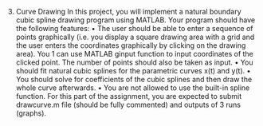3. Curve Drawing
In this project, you will implement a natural boundary cubic spline drawing program using MATLAB. Your
program should have the following features:
• The user should be able to enter a sequence of points graphically (i.e. you display a square drawing
area with a grid and the user enters the coordinates graphically by clicking on the drawing area). You
1
can use MATLAB ginput function to input coordinates of the clicked point. The number of points
should also be taken as input.
• You should fit natural cubic splines for the parametric curves x(t) and y(t).
• You should solve for coefficients of the cubic splines and then draw the whole curve afterwards.
• You are not allowed to use the built-in spline function.
For this part of the assignment, you are expected to submit drawcurve.m file (should be fully commented)
and outputs of 3 runs (graphs).
